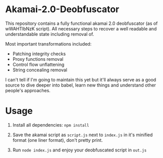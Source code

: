 # Akamai-2.0-Deobfuscator

This repository contains a fully functional akamai 2.0 deobfuscator (as of wWAHTlbNzK script). All necessary steps to recover a well readable and understandable state including removal of.

Most important transformations included:
- Patching integrity checks
- Proxy functions removal
- Control flow unflattening
- String concealing removal

I can't tell if I'm going to maintain this yet but it'll always serve as a good source to dive deeper into babel, learn new things and understand other people's approaches.

# Usage

1. Install all dependencies: `npm install`

2. Save the akamai script as `script.js` next to `index.js` in it's minified format (one liner format), don't pretty print.

3. Run `node index.js` and enjoy your deobfuscated script in `out.js`
